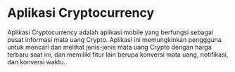# Aplikasi Cryptocurrency

Aplikasi Cryptocurrency adalah aplikasi mobile yang berfungsi sebagai pusat informasi mata uang Crypto. Aplikasi ini memungkinkan penggguna untuk mencari dan melihat jenis-jenis mata uang Crypto dengan harga terbaru saat ini, dan memiliki  fitur lain berupa konversi mata uang, notifikasi, dan konversi waktu. 
